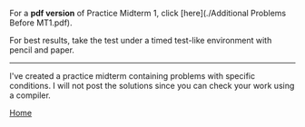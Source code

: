 For a **pdf version** of Practice Midterm 1, click [here](./Additional Problems Before MT1.pdf).

For best results, take the test under a timed test-like environment with pencil and paper.

---
I've created a practice midterm containing problems with specific conditions. I will not post the solutions since you can check your work using a compiler.


[Home](./)

